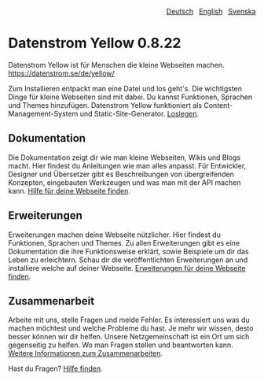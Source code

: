 <p align="right"><a href="README-de.md">Deutsch</a> &nbsp; <a href="README.md">English</a> &nbsp; <a href="README-sv.md">Svenska</a></p>

# Datenstrom Yellow 0.8.22

Datenstrom Yellow ist für Menschen die kleine Webseiten machen. https://datenstrom.se/de/yellow/

Zum Installieren entpackt man eine Datei und los geht's. Die wichtigsten Dinge für kleine Webseiten sind mit dabei. Du kannst Funktionen, Sprachen und Themes hinzufügen. Datenstrom Yellow funktioniert als Content-Management-System und Static-Site-Generator. [Loslegen](https://datenstrom.se/de/yellow/help/how-to-get-started).

## Dokumentation

Die Dokumentation zeigt dir wie man kleine Webseiten, Wikis und Blogs macht. Hier findest du Anleitungen wie man alles anpasst. Für Entwickler, Designer und Übersetzer gibt es Beschreibungen von übergreifenden Konzepten, eingebauten Werkzeugen und was man mit der API machen kann. [Hilfe für deine Webseite finden](https://datenstrom.se/de/yellow/help/).

## Erweiterungen 

Erweiterungen machen deine Webseite nützlicher. Hier findest du Funktionen, Sprachen und Themes. Zu allen Erweiterungen gibt es eine Dokumentation die ihre Funktionsweise erklärt, sowie Beispiele um dir das Leben zu erleichtern. Schau dir die veröffentlichten Erweiterungen an und installiere welche auf deiner Webseite. [Erweiterungen für deine Webseite finden](https://github.com/datenstrom/yellow-extensions/tree/main/README-de.md).

## Zusammenarbeit

Arbeite mit uns, stelle Fragen und melde Fehler. Es interessiert uns was du machen möchtest und welche Probleme du hast. Je mehr wir wissen, desto besser können wir dir helfen. Unsere Netzgemeinschaft ist ein Ort um sich gegenseitig zu helfen. Wo man Fragen stellen und beantworten kann. [Weitere Informationen zum Zusammenarbeiten](https://datenstrom.se/de/yellow/help/contributing-guidelines).

Hast du Fragen? [Hilfe finden](https://datenstrom.se/de/yellow/help/).
